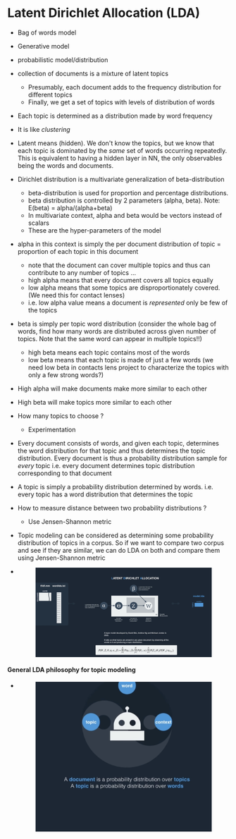 # Latent Dirichlet Allocation (LDA)

* Bag of words model
* Generative model
* probabilistic model/distribution 
* collection of documents is a mixture of latent topics 
    * Presumably, each document adds to the frequency distribution for different topics
    * Finally, we get a set of topics with levels of distribution of words
* Each topic is determined as a distribution made by word frequency 

* It is like *clustering* 

* Latent means (hidden). We don't know the topics, but we know that each topic is dominated by the *same* set of words
  occurring repeatedly. This is equivalent to having a hidden layer in NN, the only observables being the words and
  documents.

* Dirichlet distribution is a multivariate generalization of beta-distribution
    * beta-distribution is used for proportion and percentage distributions.
    * beta distribution is controlled by 2 parameters (alpha, beta). Note: E(beta) = alpha/(alpha+beta)
    * In multivariate context, alpha and beta would be vectors instead of scalars
    * These are the hyper-parameters of the model

* alpha in this context is simply the per document distribution of topic = proportion of each topic in this document
    * note that the document can cover multiple topics and thus can contribute to any number of topics ...
    * high alpha means that every document covers all topics equally
    * low alpha means that some topics are disproportionately covered. (We need this for contact lenses)
    * i.e. low alpha value means a document is *represented* only be few of the topics
 
 * beta is simply per topic word distribution (consider the whole bag of words, find how many words are distributed
   across given number of topics. Note that the same word can appear in multiple topics!!)
    * high beta means each topic contains most of the words
    * low beta means that each topic is made of just a few words (we need low beta in contacts lens project to characterize the topics with only a few strong words?) 

 * High alpha will make documents make more similar to each other
 * High beta will make topics more similar to each other

 * How many topics to choose ?
    * Experimentation

 * Every document consists of words, and given each topic, determines the word distribution for that topic and thus
   determines the topic distribution. Every document is thus a probability distribution sample for *every* topic
   i.e. every document determines topic distribution corresponding to that document

 * A topic is simply a probability distribution determined by words. i.e. every topic has a word distribution that
   determines the topic  
 

 * How to measure distance between two probability distributions ?
    * Use Jensen-Shannon metric

 * Topic modeling can be considered as determining some probability distribution of topics in a corpus. So if we want to
   compare two corpus and see if they are similar, we can do LDA on both and compare them using Jensen-Shannon metric 

* <img src="lda.png" style="display: block; margin: auto" alt="Lasso" width="400"/> </p>
  
#### General LDA philosophy for topic modeling  

* <img src="lda_nlp.png" style="display: block; margin: auto" alt="Lasso" width="400"/>


